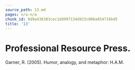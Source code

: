 ```yaml
---
source_path: 13.md
pages: n/a-n/a
chunk_id: 9d9a436383cec1dd997134d923c006a854716bd5
title: '13'
---
```

# Professional Resource Press.

Garner, R. (2005). Humor, analogy, and metaphor: H.A.M.
